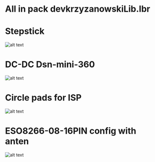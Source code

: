 # All in pack devkrzyzanowskiLib.lbr

# Stepstick
![alt text](https://raw.githubusercontent.com/devkrzyzanowski/Eagle/master/STEPSTICK_img.png)
# DC-DC Dsn-mini-360
![alt text](https://raw.githubusercontent.com/devkrzyzanowski/Eagle/master/DSN-MINI-360_img.png)
# Circle pads for ISP
![alt text](https://raw.githubusercontent.com/devkrzyzanowski/Eagle/master/ISP_SMD_img.png)
# ESO8266-08-16PIN config with anten
![alt text](https://raw.githubusercontent.com/devkrzyzanowski/Eagle/master/ESP8266-08-16PIN_img.png)
